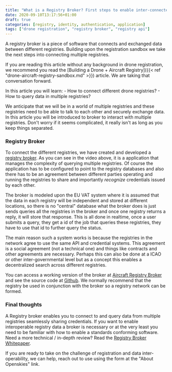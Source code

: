```yaml
---
title: "What is a Registry Broker? First steps to enable inter-connected Drone + Aircraft registries (Sandbox)"
date: 2020-09-10T13:17:56+01:00
draft: true
categories: [registry, identity, authentication, application]
tags: ["drone registration", "registry broker", "registry api"]
---
```


A registry broker is a piece of software that connects and exchanged data between different registries. Building upon the registration sandbox we take the next steps into connecting multiple registries. 
<!--more-->

If you are reading this article without any background in drone registration, we recommend you read the [Building a Drone + Aircraft Registry]({{< ref "drone-aircraft-registry-sandbox.md" >}}) article. We are taking that conversation forward.

In this article you will learn: 
     - How to connect different drone registries? 
     - How to query data in multiple registries?

We anticipate that we will be in a world of multiple registries and these registries need to be able to talk to each other and securely exchange data. In this article you will be introduced to broker to interact with multiple registries. Don't worry if it seems complicated, it really isn't as long as you keep things separated. 

### Registry Broker 
To connect the different registries, we have created and developed a [registry broker](https://github.com/openskies-sh/aircraftregistry-broker). As you can see in the video above, it is a  application that manages the complexity of querying multiple registries. Of course the application has to be configured to point to the registry databases and also there has to be an agreement between different parties operating and running the registries to share and importantly _recognize_ credentials issued by each other. 

The broker is modeled upon the EU VAT system where it is assumed that the data in each registry will be independent and stored at different locations, so there is no "central" database what the broker does is just sends queries all the registries in the broker and once one registry returns a reply, it will store that response. This is all done in realtime, once a user submits a query, they get a id of the job that queries these registries, they have to use that id to further query the status. 

The main reason such a system works is because the registries in the network agree to use the same API and credential systems. This agreement is a social agreement (not a technical one) and things like contracts and other agreements are necessary. Perhaps this can also be done at a ICAO or other inter-governmental level but as a concept this enables a decentralized search across different registries. 

You can access a working version of the broker at [Aircraft Registry Broker](https://aircraftregistry-broker.herokuapp.com/) and see the source code at [Github](https://github.com/openskies-sh/aircraftregistry-broker). We normally recommend that the registry be used in conjunction with the broker so a registry network can be formed. 

### Final thoughts 

A Registry broker enables you to connect to and query data from multiple registries seamlessly sharing credentials. If you want to enable interoperable registry data a broker is necessary or at the very least you need to be familiar with how to enable a standards conforming software. Need a more technical / in-depth review? Read the [Registry Broker Whitepaper](https://github.com/openskies-sh/aircraftregistry-broker/blob/master/documents/registration-brokerage-specification.md). 

If you are ready to take on the challenge of registration and data inter-operability, we can help, reach out to use using the form at the "About Openskies" link. 
